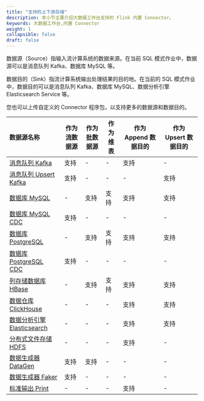 ```yaml
---
title: "支持的上下游存储"
description: 本小节主要介绍大数据工作台支持的 Flink 内置 Connector。 
keywords: 大数据工作台,内置 Connector
weight: 1
collapsible: false
draft: false
---
```


数据源（Source）指输入流计算系统的数据来源。在当前 SQL 模式作业中，数据源可以是消息队列 Kafka、数据库 MySQL 等。

数据目的（Sink）指流计算系统输出处理结果的目的地。在当前的 SQL 模式作业中，数据目的可以是消息队列 Kafka、数据库 MySQL、数据分析引擎 Elasticsearch Service 等。

您也可以上传自定义的 Connector 程序包，以支持更多的数据源和数据目的。

| 数据源名称           | 作为流数据源              | 作为批数据源        | 作为维表                                   | 作为 Append 数据目的                               | 作为 Upsert 数据目的                   |
| :------------- | ------------------------------ | ------------------------------ | ------------------------------ | -------------- | -------------- |
| [消息队列 Kafka](../kafka) | 支持 | - | - | 支持 | - |
| [消息队列 Upsert Kafka](../upsert_kafka) | 支持 | - | - | - | 支持 |
| [数据库 MySQL](../mysql) | - | 支持 | 支持 | 支持 | 支持 |
| [数据库 MySQL CDC](../mysql_cdc) | 支持 | - | - | - | - |
| [数据库 PostgreSQL](../postgresql) | -            | 支持 | 支持 | 支持 | 支持 |
| [数据库 PostgreSQL CDC](../postgresql_cdc) | 支持 | - | - | - | - |
| [列存储数据库 HBase](../hbase) | - | 支持 | 支持 | 支持 | 支持 |
| [数据仓库 ClickHouse](../clickhouse) | - | - | - | 支持 | 支持 |
| [数据分析引擎 Elasticsearch](../elasticsearch) | - | - | - | 支持 | 支持 |
| [分布式文件存储 HDFS](../hdfs) | - | - | - | 支持 | - |
| [数据生成器 DataGen](../datagen) | 支持 | 支持 | - | - | - |
| [数据生成器 Faker](../faker) | 支持 | - | - | - | - |
| [标准输出 Print](../print) | - | - | - | 支持 | - |

